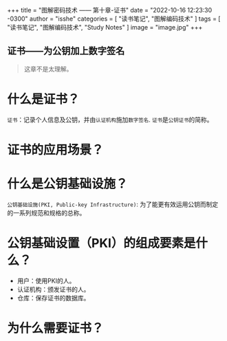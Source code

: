 +++
title = "图解密码技术 —— 第十章-证书"
date = "2022-10-16 12:23:30 -0300"
author = "isshe"
categories = [ "读书笔记", "图解编码技术" ]
tags = [ "读书笔记", "图解编码技术", "Study Notes" ]
image = "image.jpg"
+++


证书——为公钥加上数字签名
---
> 这章不是太理解。

# 什么是证书？
`证书`：记录个人信息及公钥，并由`认证机构`施加`数字签名`.
`证书`是`公钥证书`的简称。


# 证书的应用场景？


# 什么是公钥基础设施？
`公钥基础设施(PKI, Public-key Infrastructure)`: 为了能更有效运用公钥而制定的一系列规范和规格的总称。

# 公钥基础设置（PKI）的组成要素是什么？
* 用户：使用PKI的人。
* 认证机构：颁发证书的人。
* 仓库：保存证书的数据库。

# 为什么需要证书？

